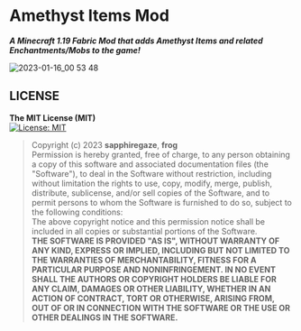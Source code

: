 # Amethyst Items Mod
_**A Minecraft 1.19 Fabric Mod that adds Amethyst Items and related Enchantments/Mobs to the game!**_

![2023-01-16_00 53 48](https://user-images.githubusercontent.com/112359914/212637552-a0f5ccdd-a8ab-41aa-86a5-62be6e5d5295.png)

## LICENSE
**The MIT License (MIT)**\
[![License: MIT](https://img.shields.io/badge/License-MIT-yellow.svg)](https://opensource.org/licenses/MIT)

> Copyright (c) 2023 **sapphiregaze**, **frog**\
> Permission is hereby granted, free of charge, to any person obtaining a copy
of this software and associated documentation files (the "Software"), to deal
in the Software without restriction, including without limitation the rights
to use, copy, modify, merge, publish, distribute, sublicense, and/or sell
copies of the Software, and to permit persons to whom the Software is
furnished to do so, subject to the following conditions:\
> The above copyright notice and this permission notice shall be included in
all copies or substantial portions of the Software.\
> **THE SOFTWARE IS PROVIDED "AS IS", WITHOUT WARRANTY OF ANY KIND, EXPRESS OR
IMPLIED, INCLUDING BUT NOT LIMITED TO THE WARRANTIES OF MERCHANTABILITY,
FITNESS FOR A PARTICULAR PURPOSE AND NONINFRINGEMENT. IN NO EVENT SHALL THE
AUTHORS OR COPYRIGHT HOLDERS BE LIABLE FOR ANY CLAIM, DAMAGES OR OTHER
LIABILITY, WHETHER IN AN ACTION OF CONTRACT, TORT OR OTHERWISE, ARISING FROM,
OUT OF OR IN CONNECTION WITH THE SOFTWARE OR THE USE OR OTHER DEALINGS IN
THE SOFTWARE.**
